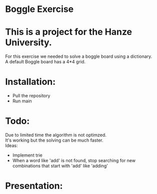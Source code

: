 # Boggle Exercise
# This is a project for the Hanze University.
For this exercise we needed to solve a boggle board using a dictionary.  
A default Boggle board has a 4*4 grid. 

# Installation: 
  - Pull the repository
  - Run main

# Todo:  
Due to limited time the algorithm is not optimzed.  
It's working but the solving can be much faster.  
Ideas:
- Implement trie
- When a word like 'add' is not found, stop searching for new combinations that start with 'add' like 'adding'

# Presentation:

